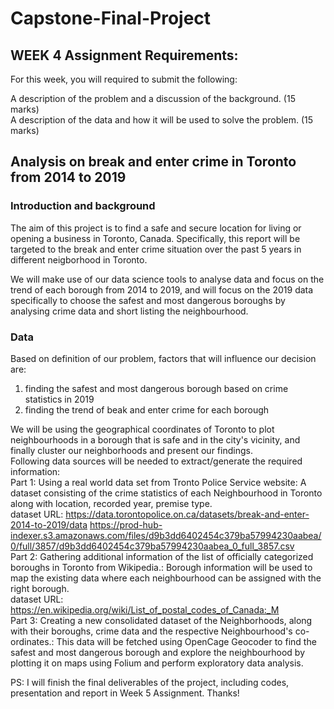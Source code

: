 # Capstone-Final-Project
## WEEK 4 Assignment Requirements:
For this week, you will required to submit the following:

A description of the problem and a discussion of the background. (15 marks) <br />
A description of the data and how it will be used to solve the problem. (15 marks)



## Analysis on break and enter crime in Toronto from 2014 to 2019
### Introduction and background
The aim of this project is to find a safe and secure location for living or opening a business in Toronto, Canada. Specifically, this report will be targeted to the break and enter crime situation over the past 5 years in different neigborhood in Toronto.

We will make use of our data science tools to analyse data and focus on the trend of each borough from 2014 to 2019, and will focus on the 2019 data specifically to choose the safest and most dangerous boroughs by analysing crime data and short listing the neighbourhood.

### Data
Based on definition of our problem, factors that will influence our decision are:

1. finding the safest and most dangerous borough based on crime statistics in 2019 <br />
2. finding the trend of beak and enter crime for each borough <br />

We will be using the geographical coordinates of Toronto to plot neighbourhoods in a borough that is safe and in the city's vicinity, and finally cluster our neighborhoods and present our findings. <br />
Following data sources will be needed to extract/generate the required information: <br />
Part 1: Using a real world data set from Tronto Police Service website: A dataset consisting of the crime statistics of each Neighbourhood in Toronto along with location, recorded year, premise type. <br />
dataset URL: https://data.torontopolice.on.ca/datasets/break-and-enter-2014-to-2019/data
https://prod-hub-indexer.s3.amazonaws.com/files/d9b3dd6402454c379ba57994230aabea/0/full/3857/d9b3dd6402454c379ba57994230aabea_0_full_3857.csv <br />
Part 2: Gathering additional information of the list of officially categorized boroughs in Toronto from Wikipedia.: Borough information will be used to map the existing data where each neighbourhood can be assigned with the right borough. <br />
dataset URL: https://en.wikipedia.org/wiki/List_of_postal_codes_of_Canada:_M <br />
Part 3: Creating a new consolidated dataset of the Neighborhoods, along with their boroughs, crime data and the respective Neighbourhood's co-ordinates.: This data will be fetched using OpenCage Geocoder to find the safest and most dangerous borough and explore the neighbourhood by plotting it on maps using Folium and perform exploratory data analysis.

PS: I will finish the final deliverables of the project, including codes, presentation and report in Week 5 Assignment. Thanks!
